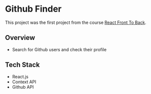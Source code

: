 # Github Finder

This project was the first project from the course [React Front To Back](https://www.udemy.com/course/modern-react-front-to-back/). 

## Overview

* Search for Github users and check their profile

## Tech Stack

* React.js
* Context API
* Github API